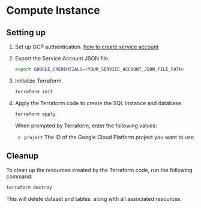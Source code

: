# Compute Instance

## Setting up

1. Set up GCP authentication. [how to create service account](../how-to-create-service-account.md)

1. Export the Service Account JSON file.

    ```sh
    export GOOGLE_CREDENTIALS=<YOUR_SERVICE_ACCOUNT_JSON_FILE_PATH>
    ```

1. Initialize Terraform.

    ```sh
    terraform init
    ```

1. Apply the Terraform code to create the SQL instance and database.

    ```sh
    terraform apply
    ```

    When prompted by Terraform, enter the following values:

    - `project` The ID of the Google Cloud Platform project you want to use.

## Cleanup

To clean up the resources created by the Terraform code, run the following command:

```sh
terraform destroy
```

This will delete dataset and tables, along with all associated resources.
